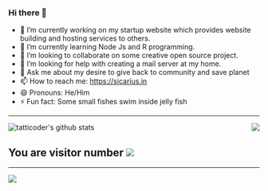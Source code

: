 ### Hi there 👋

- 🔭 I’m currently working on my startup website which provides website building and hosting services to others.
- 🌱 I’m currently learning Node Js and R programming.
- 👯 I’m looking to collaborate on some creative open source project.
- 🤔 I’m looking for help with creating a mail server at my home.
- 💬 Ask me about my desire to give back to community and save planet
- 📫 How to reach me: https://sicarius.in
- 😄 Pronouns: He/Him
- ⚡ Fun fact: Some small fishes swim inside jelly fish 
---
![tatticoder's github stats](https://github-readme-stats.vercel.app/api?username=tatticoder&count_private=true&show_icons=true&hide_border=true)
<a href="https://sicarius.in">
  <img align="right" src="https://github-readme-stats.vercel.app/api/top-langs/?username=tatticoder&hide=dart" />
</a>
  ## You are visitor number  <img src="https://profile-counter.glitch.me/tatticoder/count.svg" />

---
<img src="https://raw.githubusercontent.com/saadeghi/saadeghi/master/dino.gif" />
